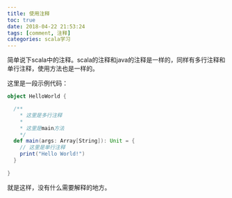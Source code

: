 ```yaml
---
title: 使用注释
toc: true
date: 2018-04-22 21:53:24
tags: [comment, 注释]
categories: scala学习
---
```



简单说下scala中的注释。scala的注释和java的注释是一样的，同样有多行注释和单行注释，使用方法也是一样的。  

这里是一段示例代码：
```scala
object HelloWorld {

  /**
    * 这里是多行注释
    *
    * 这里是main方法
    */
  def main(args: Array[String]): Unit = {
    // 这里是单行注释
    print("Hello World!")
  }
  
}
```
就是这样，没有什么需要解释的地方。




